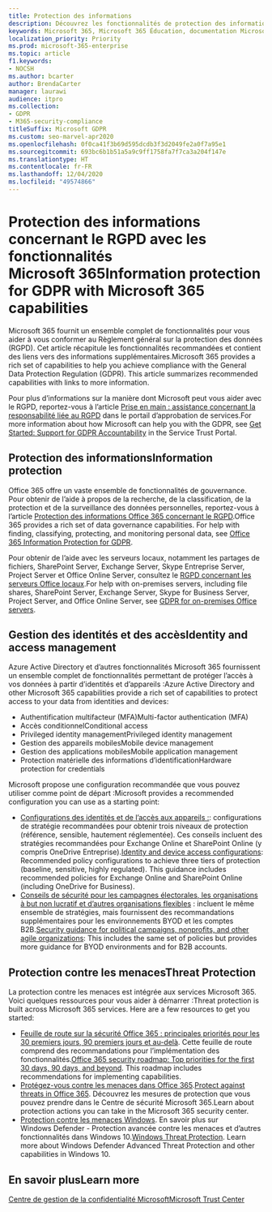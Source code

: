 ```yaml
---
title: Protection des informations
description: Découvrez les fonctionnalités de protection des informations dans Microsoft 365 pour le règlement général sur la protection des données (RGPD).
keywords: Microsoft 365, Microsoft 365 Éducation, documentation Microsoft 365, RGPD
localization_priority: Priority
ms.prod: microsoft-365-enterprise
ms.topic: article
f1.keywords:
- NOCSH
ms.author: bcarter
author: BrendaCarter
manager: laurawi
audience: itpro
ms.collection:
- GDPR
- M365-security-compliance
titleSuffix: Microsoft GDPR
ms.custom: seo-marvel-apr2020
ms.openlocfilehash: 0f0ca41f3b69d595dcdb3f3d2049fe2a0f7a95e1
ms.sourcegitcommit: 693bc6b1b51a5a9c9ff1758fa7f7ca3a204f147e
ms.translationtype: HT
ms.contentlocale: fr-FR
ms.lasthandoff: 12/04/2020
ms.locfileid: "49574866"
---
```

# <a name="information-protection-for-gdpr-with-microsoft-365-capabilities"></a><span data-ttu-id="9897f-104">Protection des informations concernant le RGPD avec les fonctionnalités Microsoft 365</span><span class="sxs-lookup"><span data-stu-id="9897f-104">Information protection for GDPR with Microsoft 365 capabilities</span></span>

<span data-ttu-id="9897f-p101">Microsoft 365 fournit un ensemble complet de fonctionnalités pour vous aider à vous conformer au Règlement général sur la protection des données (RGPD). Cet article récapitule les fonctionnalités recommandées et contient des liens vers des informations supplémentaires.</span><span class="sxs-lookup"><span data-stu-id="9897f-p101">Microsoft 365 provides a rich set of capabilities to help you achieve compliance with the General Data Protection Regulation (GDPR). This article summarizes recommended capabilities with links to more information.</span></span>

<span data-ttu-id="9897f-107">Pour plus d’informations sur la manière dont Microsoft peut vous aider avec le RGPD, reportez-vous à l’article [Prise en main : assistance concernant la responsabilité liée au RGPD](https://servicetrust.microsoft.com/ViewPage/GDPRGetStarted) dans le portail d’approbation de services.</span><span class="sxs-lookup"><span data-stu-id="9897f-107">For more information about how Microsoft can help you with the GDPR, see [Get Started: Support for GDPR Accountability](https://servicetrust.microsoft.com/ViewPage/GDPRGetStarted) in the Service Trust Portal.</span></span>

## <a name="information-protection"></a><span data-ttu-id="9897f-108">Protection des informations</span><span class="sxs-lookup"><span data-stu-id="9897f-108">Information protection</span></span>

<span data-ttu-id="9897f-p102">Office 365 offre un vaste ensemble de fonctionnalités de gouvernance. Pour obtenir de l’aide à propos de la recherche, de la classification, de la protection et de la surveillance des données personnelles, reportez-vous à l’article [Protection des informations Office 365 concernant le RGPD](https://docs.microsoft.com/microsoft-365/compliance/office-365-information-protection-for-gdpr).</span><span class="sxs-lookup"><span data-stu-id="9897f-p102">Office 365 provides a rich set of data governance capabilities. For help with finding, classifying, protecting, and monitoring personal data, see [Office 365 Information Protection for GDPR](https://docs.microsoft.com/microsoft-365/compliance/office-365-information-protection-for-gdpr).</span></span>

<span data-ttu-id="9897f-111">Pour obtenir de l’aide avec les serveurs locaux, notamment les partages de fichiers, SharePoint Server, Exchange Server, Skype Entreprise Server, Project Server et Office Online Server, consultez le [RGPD concernant les serveurs Office locaux](https://docs.microsoft.com/microsoft-365/compliance/gdpr-for-office-servers).</span><span class="sxs-lookup"><span data-stu-id="9897f-111">For help with on-premises servers, including file shares, SharePoint Server, Exchange Server, Skype for Business Server, Project Server, and Office Online Server, see [GDPR for on-premises Office servers](https://docs.microsoft.com/microsoft-365/compliance/gdpr-for-office-servers).</span></span> 

## <a name="identity-and-access-management"></a><span data-ttu-id="9897f-112">Gestion des identités et des accès</span><span class="sxs-lookup"><span data-stu-id="9897f-112">Identity and access management</span></span>

<span data-ttu-id="9897f-113">Azure Active Directory et d’autres fonctionnalités Microsoft 365 fournissent un ensemble complet de fonctionnalités permettant de protéger l’accès à vos données à partir d’identités et d’appareils :</span><span class="sxs-lookup"><span data-stu-id="9897f-113">Azure Active Directory and other Microsoft 365 capabilities provide a rich set of capabilities to protect access to your data from identities and devices:</span></span>

- <span data-ttu-id="9897f-114">Authentification multifacteur (MFA)</span><span class="sxs-lookup"><span data-stu-id="9897f-114">Multi-factor authentication (MFA)</span></span>
- <span data-ttu-id="9897f-115">Accès conditionnel</span><span class="sxs-lookup"><span data-stu-id="9897f-115">Conditional access</span></span>
- <span data-ttu-id="9897f-116">Privileged identity management</span><span class="sxs-lookup"><span data-stu-id="9897f-116">Privileged identity management</span></span>
- <span data-ttu-id="9897f-117">Gestion des appareils mobiles</span><span class="sxs-lookup"><span data-stu-id="9897f-117">Mobile device management</span></span>
- <span data-ttu-id="9897f-118">Gestion des applications mobiles</span><span class="sxs-lookup"><span data-stu-id="9897f-118">Mobile application management</span></span>
- <span data-ttu-id="9897f-119">Protection matérielle des informations d’identification</span><span class="sxs-lookup"><span data-stu-id="9897f-119">Hardware protection for credentials</span></span>

<span data-ttu-id="9897f-120">Microsoft propose une configuration recommandée que vous pouvez utiliser comme point de départ :</span><span class="sxs-lookup"><span data-stu-id="9897f-120">Microsoft provides a recommended configuration you can use as a starting point:</span></span>

- <span data-ttu-id="9897f-p103">[Configurations des identités et de l’accès aux appareils :](https://docs.microsoft.com/microsoft-365/security/office-365-security/microsoft-365-policies-configurations): configurations de stratégie recommandées pour obtenir trois niveaux de protection (référence, sensible, hautement réglementée). Ces conseils incluent des stratégies recommandées pour Exchange Online et SharePoint Online (y compris OneDrive Entreprise).</span><span class="sxs-lookup"><span data-stu-id="9897f-p103">[Identity and device access configurations](https://docs.microsoft.com/microsoft-365/security/office-365-security/microsoft-365-policies-configurations): Recommended policy configurations to achieve three tiers of protection (baseline, sensitive, highly regulated). This guidance includes recommended policies for Exchange Online and SharePoint Online (including OneDrive for Business).</span></span>
- <span data-ttu-id="9897f-123">[Conseils de sécurité pour les campagnes électorales, les organisations à but non lucratif et d’autres organisations flexibles](https://docs.microsoft.com/microsoft-365/security/office-365-security/microsoft-security-guidance-for-political-campaigns-nonprofits-and-other-agile-o) : incluent le même ensemble de stratégies, mais fournissent des recommandations supplémentaires pour les environnements BYOD et les comptes B2B.</span><span class="sxs-lookup"><span data-stu-id="9897f-123">[Security guidance for political campaigns, nonprofits, and other agile organizations](https://docs.microsoft.com/microsoft-365/security/office-365-security/microsoft-security-guidance-for-political-campaigns-nonprofits-and-other-agile-o): This includes the same set of policies but provides more guidance for BYOD environments and for B2B accounts.</span></span>

## <a name="threat-protection"></a><span data-ttu-id="9897f-124">Protection contre les menaces</span><span class="sxs-lookup"><span data-stu-id="9897f-124">Threat Protection</span></span>

<span data-ttu-id="9897f-p104">La protection contre les menaces est intégrée aux services Microsoft 365. Voici quelques ressources pour vous aider à démarrer :</span><span class="sxs-lookup"><span data-stu-id="9897f-p104">Threat protection is built across Microsoft 365 services. Here are a few resources to get you started:</span></span>

- <span data-ttu-id="9897f-p105">[Feuille de route sur la sécurité Office 365 : principales priorités pour les 30 premiers jours, 90 premiers jours et au-delà](https://docs.microsoft.com/microsoft-365/security/office-365-security/security-roadmap). Cette feuille de route comprend des recommandations pour l’implémentation des fonctionnalités.</span><span class="sxs-lookup"><span data-stu-id="9897f-p105">[Office 365 security roadmap: Top priorities for the first 30 days, 90 days, and beyond](https://docs.microsoft.com/microsoft-365/security/office-365-security/security-roadmap). This roadmap includes recommendations for implementing capabilities.</span></span> 
- <span data-ttu-id="9897f-129">[Protégez-vous contre les menaces dans Office 365](https://docs.microsoft.com/microsoft-365/security/office-365-security/protect-against-threats).</span><span class="sxs-lookup"><span data-stu-id="9897f-129">[Protect against threats in Office 365](https://docs.microsoft.com/microsoft-365/security/office-365-security/protect-against-threats).</span></span> <span data-ttu-id="9897f-130">Découvrez les mesures de protection que vous pouvez prendre dans le Centre de sécurité Microsoft 365.</span><span class="sxs-lookup"><span data-stu-id="9897f-130">Learn about protection actions you can take in the Microsoft 365 security center.</span></span>
- <span data-ttu-id="9897f-p107">[Protection contre les menaces Windows](https://docs.microsoft.com/windows/security/threat-protection/). En savoir plus sur Windows Defender - Protection avancée contre les menaces et d’autres fonctionnalités dans Windows 10.</span><span class="sxs-lookup"><span data-stu-id="9897f-p107">[Windows Threat Protection](https://docs.microsoft.com/windows/security/threat-protection/). Learn more about Windows Defender Advanced Threat Protection and other capabilities in Windows 10.</span></span>

## <a name="learn-more"></a><span data-ttu-id="9897f-133">En savoir plus</span><span class="sxs-lookup"><span data-stu-id="9897f-133">Learn more</span></span>

[<span data-ttu-id="9897f-134">Centre de gestion de la confidentialité Microsoft</span><span class="sxs-lookup"><span data-stu-id="9897f-134">Microsoft Trust Center</span></span>](https://www.microsoft.com/trust-center/privacy/gdpr-overview)
